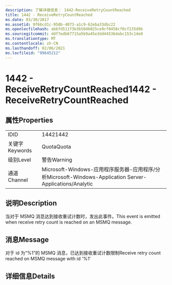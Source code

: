```yaml
---
description: 了解详细信息： 1442-ReceiveRetryCountReached
title: 1442 - ReceiveRetryCountReached
ms.date: 03/30/2017
ms.assetid: 9f66cd1c-950b-4073-a1c9-62eba33dbc22
ms.openlocfilehash: abbfd511f3b3b50d6025ce9cf0458cf0cf235d9b
ms.sourcegitcommit: ddf7edb67715a5b9a45e3dd44536dabc153c1de0
ms.translationtype: MT
ms.contentlocale: zh-CN
ms.lasthandoff: 02/06/2021
ms.locfileid: "99645212"
---
```

# <a name="1442---receiveretrycountreached"></a><span data-ttu-id="e0649-103">1442 - ReceiveRetryCountReached</span><span class="sxs-lookup"><span data-stu-id="e0649-103">1442 - ReceiveRetryCountReached</span></span>

## <a name="properties"></a><span data-ttu-id="e0649-104">属性</span><span class="sxs-lookup"><span data-stu-id="e0649-104">Properties</span></span>  
  
|||  
|-|-|  
|<span data-ttu-id="e0649-105">ID</span><span class="sxs-lookup"><span data-stu-id="e0649-105">ID</span></span>|<span data-ttu-id="e0649-106">1442</span><span class="sxs-lookup"><span data-stu-id="e0649-106">1442</span></span>|  
|<span data-ttu-id="e0649-107">关键字</span><span class="sxs-lookup"><span data-stu-id="e0649-107">Keywords</span></span>|<span data-ttu-id="e0649-108">Quota</span><span class="sxs-lookup"><span data-stu-id="e0649-108">Quota</span></span>|  
|<span data-ttu-id="e0649-109">级别</span><span class="sxs-lookup"><span data-stu-id="e0649-109">Level</span></span>|<span data-ttu-id="e0649-110">警告</span><span class="sxs-lookup"><span data-stu-id="e0649-110">Warning</span></span>|  
|<span data-ttu-id="e0649-111">通道</span><span class="sxs-lookup"><span data-stu-id="e0649-111">Channel</span></span>|<span data-ttu-id="e0649-112">Microsoft-Windows-应用程序服务器-应用程序/分析</span><span class="sxs-lookup"><span data-stu-id="e0649-112">Microsoft-Windows-Application Server-Applications/Analytic</span></span>|  
  
## <a name="description"></a><span data-ttu-id="e0649-113">说明</span><span class="sxs-lookup"><span data-stu-id="e0649-113">Description</span></span>  

 <span data-ttu-id="e0649-114">当对于 MSMQ 消息达到接收重试计数时，发出此事件。</span><span class="sxs-lookup"><span data-stu-id="e0649-114">This event is emitted when receive retry count is reached on an MSMQ message.</span></span>  
  
## <a name="message"></a><span data-ttu-id="e0649-115">消息</span><span class="sxs-lookup"><span data-stu-id="e0649-115">Message</span></span>  

 <span data-ttu-id="e0649-116">对于 id 为“%1”的 MSMQ 消息，已达到接收重试计数限制</span><span class="sxs-lookup"><span data-stu-id="e0649-116">Receive retry count reached on MSMQ message with id '%1'</span></span>  
  
## <a name="details"></a><span data-ttu-id="e0649-117">详细信息</span><span class="sxs-lookup"><span data-stu-id="e0649-117">Details</span></span>
